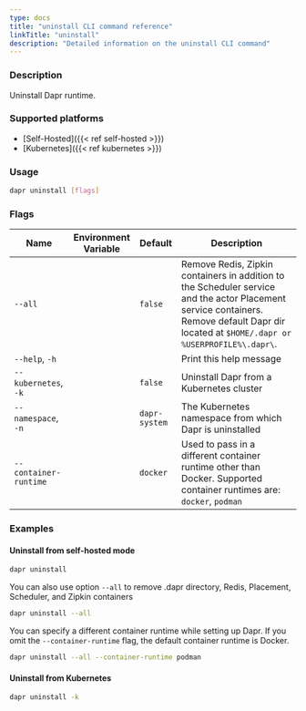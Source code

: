 ```yaml
---
type: docs
title: "uninstall CLI command reference"
linkTitle: "uninstall"
description: "Detailed information on the uninstall CLI command"
---
```


### Description

Uninstall Dapr runtime.

### Supported platforms

- [Self-Hosted]({{< ref self-hosted >}})
- [Kubernetes]({{< ref kubernetes >}})

### Usage

```bash
dapr uninstall [flags]
```

### Flags

| Name                 | Environment Variable | Default       | Description                                                                                                                                         |
| -------------------- | -------------------- | ------------- | --------------------------------------------------------------------------------------------------------------------------------------------------- |
| `--all`              |                      | `false`       | Remove Redis, Zipkin containers in addition to the Scheduler service and the actor Placement service containers. Remove default Dapr dir located at `$HOME/.dapr or %USERPROFILE%\.dapr\`. |
| `--help`, `-h`       |                      |               | Print this help message                                                                                                                             |
| `--kubernetes`, `-k` |                      | `false`       | Uninstall Dapr from a Kubernetes cluster                                                                                                            |
| `--namespace`, `-n`  |                      | `dapr-system` | The Kubernetes namespace from which Dapr is uninstalled                                                                                                     |
|  `--container-runtime`  |              |    `docker`      | Used to pass in a different container runtime other than Docker. Supported container runtimes are: `docker`, `podman` |

### Examples

#### Uninstall from self-hosted mode

```bash
dapr uninstall
```

You can also use option `--all` to remove .dapr directory, Redis, Placement, Scheduler, and Zipkin containers

```bash
dapr uninstall --all
```

You can specify a different container runtime while setting up Dapr. If you omit the `--container-runtime` flag, the default container runtime is Docker.

```bash
dapr uninstall --all --container-runtime podman
```

#### Uninstall from Kubernetes

```bash
dapr uninstall -k
```
